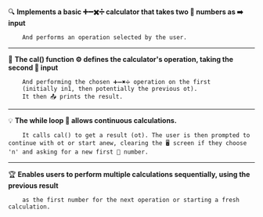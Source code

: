 🔍 **Implements a basic ➕➖✖️➗ calculator that takes two 🔢 numbers as ➡️ input** 

        And performs an operation selected by the user.
______________________________________________________________________________________________________________________________________________________________________

🎯 **The cal() function ⚙️ defines the calculator's operation, taking the second 🔢 input** 

        And performing the chosen ➕➖✖️➗ operation on the first 
        (initially in1, then potentially the previous ot). 
        It then 📤 prints the result.
______________________________________________________________________________________________________________________________________________________________________

💡 **The while loop 🔄 allows continuous calculations.**

        It calls cal() to get a result (ot). The user is then prompted to continue with ot or start anew, clearing the 🖥️ screen if they choose 'n' and asking for a new first 🔢 number.
______________________________________________________________________________________________________________________________________________________________________

🏆 **Enables users to perform multiple calculations sequentially, using the previous result**

        as the first number for the next operation or starting a fresh calculation.